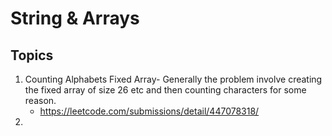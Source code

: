 # String & Arrays

## Topics
1. Counting Alphabets Fixed Array- Generally the problem involve creating the fixed array of size 26 etc and then counting characters for some reason.
    * https://leetcode.com/submissions/detail/447078318/
2. 
